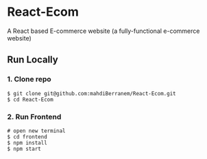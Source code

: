 # React-Ecom
A React based E-commerce website (a fully-functional e-commerce website)

## Run Locally

### 1. Clone repo

```
$ git clone git@github.com:mahdiBerranem/React-Ecom.git
$ cd React-Ecom
```
### 2. Run Frontend

```
# open new terminal
$ cd frontend
$ npm install
$ npm start
```
